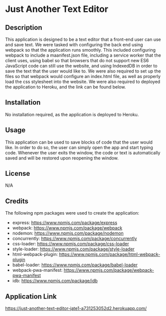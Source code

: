 # Just Another Text Editor

## Description

This application is designed to be a text editor that a front-end user can use and save text. We were tasked with configuring the back end using webpack so that the application runs smoothly. This included configuring webpack to include a maanifest.json file, including a service worker that the client uses, using babel so that browsers that do not support new ES6 JavaScript code can still use the website, and using IndexedDB in order to save the text that the user would like to. We were also required to set up the files so that webpack would configure an index.html file, as well as properly load the css stylesheet into the website. We were also required to deployed the application to Heroku, and the link can be found below.

## Installation

No installation required, as the application is deployed to Heroku.

## Usage

This application can be used to save blocks of code that the user would like. In order to do so, the user can simply open the app and start typing code. Whenever the user exits the window, the code or text is automatically saved and will be restored upon reopening the window. 

## License

N/A

## Credits

The following npm packages were used to create the application:

* express: https://www.npmjs.com/package/express
* webpack: https://www.npmjs.com/package/webpack
* nodemon: https://www.npmjs.com/package/nodemon
* concurrently: https://www.npmjs.com/package/concurrently
* css-loader: https://www.npmjs.com/package/css-loader
* style-loader: https://www.npmjs.com/package/style-loader
* html-webpack-plugin: https://www.npmjs.com/package/html-webpack-plugin
* babel-loader: https://www.npmjs.com/package/babel-loader
* webpack-pwa-manifest: https://www.npmjs.com/package/webpack-pwa-manifest
* idb: https://www.npmjs.com/package/idb

## Application Link

https://just-another-text-editor-jate1-a731253052d2.herokuapp.com/
